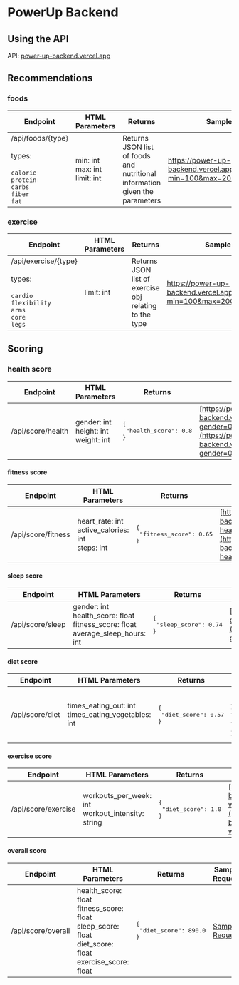 # PowerUp Backend

## Using the API

API: [power-up-backend.vercel.app](power-up-backend.vercel.app)

## Recommendations

### foods
| Endpoint   | HTML Parameters | Returns | Sample Request |
|------------|-----------------|---------|----------------|
| /api/foods/{type}<br><br/>types:<br><br/>`calorie`<br/>`protein`<br/>`carbs`<br/>`fiber`<br/>`fat`| min: int<br>max: int<br>limit: int | Returns JSON list of foods and nutritional information given the parameters | https://power-up-backend.vercel.app/api/foods/calories?min=100&max=200&limit=1 |

### exercise
| Endpoint   | HTML Parameters | Returns                                                | Sample Request |
|------------|-----------------|--------------------------------------------------------|----------------|
| /api/exercise/{type}<br><br/>types:<br><br/>`cardio`<br/>`flexibility`<br/>`arms`<br/>`core`<br/>`legs` | limit: int      | Returns JSON list of exercise obj relating to the type | https://power-up-backend.vercel.app/api/foods/calories?min=100&max=200&limit=1 |

## Scoring

### health score
| Endpoint   | HTML Parameters | Returns                                               | Sample Request |
|------------|-----------------|-------------------------------------------------------|----------------|
| /api/score/health | gender: int<br/>height: int<br/>weight: int | <pre lang="json">{&#13;    "health_score": 0.8&#13;}</pre> | [https://power-up-backend.vercel.app/api/score/health?gender=0&height=180&weight=60](https://power-up-backend.vercel.app/api/score/health?gender=0&height=180&weight=60) |

#### fitness score
| Endpoint   | HTML Parameters | Returns  | Sample Request |
|------------|-----------------|----------|----------------|
| /api/score/fitness | heart_rate: int<br/>active_calories: int<br/>steps: int | <pre lang="json">{&#13;    "fitness_score": 0.65&#13;}</pre> | [https://power-up-backend.vercel.app/api/score/fitness?heart_rate=80&active_calories=100&steps=3000](https://power-up-backend.vercel.app/api/score/fitness?heart_rate=80&active_calories=100&steps=3000) |

#### sleep score
| Endpoint   | HTML Parameters | Returns | Sample Request |
|------------|-----------------|---------|----------------|
| /api/score/sleep | gender: int<br/>health_score: float<br/>fitness_score: float<br/>average_sleep_hours: int | <pre lang="json">{&#13;    "sleep_score": 0.74&#13;}</pre> | [https://power-up-backend.vercel.app/api/score/sleep?gender=0&health_score=0.8&fitness_score=0.8&average_sleep_hours=6](https://power-up-backend.vercel.app/api/score/sleep?gender=0&health_score=0.8&fitness_score=0.8&average_sleep_hours=6) |

#### diet score
| Endpoint   | HTML Parameters | Returns | Sample Request |
|------------|-----------------|---------|----------------|
| /api/score/diet | times_eating_out: int<br/>times_eating_vegetables: int | <pre lang="json">{&#13;    "diet_score": 0.57&#13;}</pre> | [https://power-up-backend.vercel.app/api/score/diet?times_eating_out=2&times_eating_vegetables=8](https://power-up-backend.vercel.app/api/score/diet?times_eating_out=2&times_eating_vegetables=8) |

#### exercise score
| Endpoint   | HTML Parameters | Returns  | Sample Request |
|------------|-----------------|----------|----------------|
| /api/score/exercise | workouts_per_week: int<br/>workout_intensity: string | <pre lang="json">{&#13;    "diet_score": 1.0&#13;} | [https://power-up-backend.vercel.app/api/score/exercise?workouts_per_week=5&workout_intensity=3](https://power-up-backend.vercel.app/api/score/exercise?workouts_per_week=5&workout_intensity=3) |

 #### overall score
| Endpoint   | HTML Parameters | Returns  | Sample Request |
|------------|-----------------|----------|----------------|
| /api/score/overall | health_score: float<br/>fitness_score: float<br/>sleep_score: float<br/>diet_score: float<br/>exercise_score: float |  <pre lang="json">{&#13;    "diet_score": 890.0&#13;} | [Sample Request](https://power-up-backend.vercel.app/api/score/overall?health_score=0.8&fitness_score=0.9&sleep_score=0.7&diet_score=0.85&exercise_score=0.95) |

<!--
#### all scores
| Endpoint   | HTML Parameters | Returns  | Sample Request |
|------------|-----------------|----------|----------------|
| /api/score/all | gender: int<br/>height: int<br/>weight: int<br/>heart_rate: int<br/>active_calories: int<br/>steps: int<br/>average_sleep_hours: int<br/>times_eating_out: int<br/>times_eating_vegetables: int<br/>workouts_per_week: int<br/>workout_intensity: string | {"health_score": 0.8, "fitness_score": 0.9, "sleep_score": 0.7, "diet_score": 0.85, "exercise_score": 0.95, "overall_score": 0.88} | [Sample Request](https://power-up-backend.vercel.app/api/score/all?gender=0&height=180&weight=60&heart_rate=72&active_calories=500&steps=10000&average_sleep_hours=8&times_eating_out=2&times_eating_vegetables=5&workouts_per_week=5&workout_intensity=high) |
Just replace Sample Request with actual URLs for your API endpoints. -->






